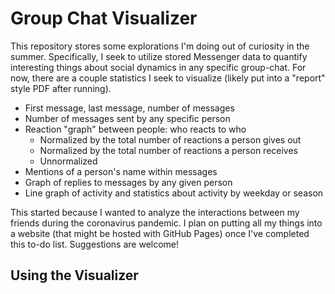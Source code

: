 # Group Chat Visualizer

This repository stores some explorations I'm doing out of curiosity in the summer.
Specifically, I seek to utilize stored Messenger data to quantify interesting things
about social dynamics in any specific group-chat. For now, there are a couple statistics
I seek to visualize (likely put into a "report" style PDF after running).

 - First message, last message, number of messages
 - Number of messages sent by any specific person
 - Reaction "graph" between people: who reacts to who
    - Normalized by the total number of reactions a person gives out
    - Normalized by the total number of reactions a person receives
    - Unnormalized
 - Mentions of a person's name within messages
 - Graph of replies to messages by any given person
 - Line graph of activity and statistics about activity by weekday or season

This started because I wanted to analyze the interactions between my friends during
the coronavirus pandemic. I plan on putting all my things into a website (that might
be hosted with GitHub Pages) once I've completed this to-do list. Suggestions are welcome!

## Using the Visualizer
